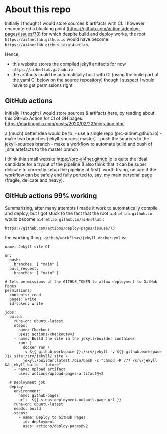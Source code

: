 # About this repo

Initially I thought I would store sources & artifacts with CI. I however encountered a blocking point (https://github.com/actions/deploy-pages/issues/73) 
for which despite build and deploy works, the root `https://ai4netlab.github.io`  would have become  `https://ai4netlab.github.io/ai4netlab`.

Hence, 
- this website stores the compiled jekyll artifacts for now `https://ai4netlab.github.io` 
- the artifacts could be automatically built with CI  (using the build part of the yaml CI below on the source repository) though I suspect I would have to get permissions right



## GitHub actions

Initially I thought I would store sources & artifacts here, by reading about this GitHub Action for CI of GH pages:	
	https://martinopilia.com/posts/2020/02/22/migration.html

a (much) better idea would be to:
	- use a single repo (prc-ai4net.github.io)
	- make two branches (jekyll-sources, master)
	- push the sources to the jekyll-sources branch
	- make a workflow to automate build and push of _site artefacts to the master branch

I think this small website https://prc-ai4net.github.io is quite the ideal candidate for a tryout of the pipeline
(I also think that it can be super delicate to correctly setup the pipeline at first).  worth trying, unsure if 
the workflow  can be safely and fully ported to, say, my main personal page (fragile, delicate and heavy).


## GitHub actions 99% working

Summarizing, after many attempts I made it work to automatically compile and deploy, but I got stuck to the fact that the root `ai4netlab.github.io` 
would become  `ai4netlab.github.io/ai4netlab` :

	https://github.com/actions/deploy-pages/issues/73


the working thing `.github/workflows/jekyll-docker.yml` is:

	name: Jekyll site CI

	on:
	  push:
	    branches: [ "main" ]
	  pull_request:
	    branches: [ "main" ]

	# Sets permissions of the GITHUB_TOKEN to allow deployment to GitHub Pages
	permissions:
	  contents: read
	  pages: write
	  id-token: write

	jobs:
	  build:
	    runs-on: ubuntu-latest
	    steps:
	    - name: Checkout
	      uses: actions/checkout@v3
	    - name: Build the site in the jekyll/builder container
	      run: |
	        docker run \
	        -v ${{ github.workspace }}:/srv/jekyll -v ${{ github.workspace }}/_site:/srv/jekyll/_site \
	        jekyll/builder:latest /bin/bash -c "chmod -R 777 /srv/jekyll && jekyll build --future"
	    - name: Upload artifact
	      uses: actions/upload-pages-artifact@v2

	  # Deployment job
	  deploy:
	    environment:
	      name: github-pages
	      url:  ${{ steps.deployment.outputs.page_url }}
	    runs-on: ubuntu-latest
	    needs: build
	    steps:
	      - name: Deploy to GitHub Pages
	        id: deployment
	        uses: actions/deploy-pages@v2